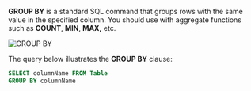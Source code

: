 **GROUP BY** is a standard SQL command that groups rows with the same value in the specified column. You should use with aggregate functions such as **COUNT**, **MIN**, **MAX,** etc.

![GROUP BY](https://assets.roadmap.sh/guest/group-by-wc8aw.png)

The query below illustrates the **GROUP BY** clause:

```sql
SELECT columnName FROM Table
GROUP BY columnName
``` 